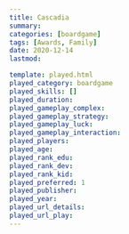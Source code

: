 ```yaml
---
title: Cascadia
summary: 
categories: [boardgame]
tags: [Awards, Family]
date: 2020-12-14
lastmod: 

template: played.html
played_category: boardgame
played_skills: []
played_duration: 
played_gameplay_complex: 
played_gameplay_strategy: 
played_gameplay_luck: 
played_gameplay_interaction: 
played_players: 
played_age: 
played_rank_edu: 
played_rank_dev: 
played_rank_kid: 
played_preferred: 1
played_publisher: 
played_year: 
played_url_details: 
played_url_play: 
---
```

